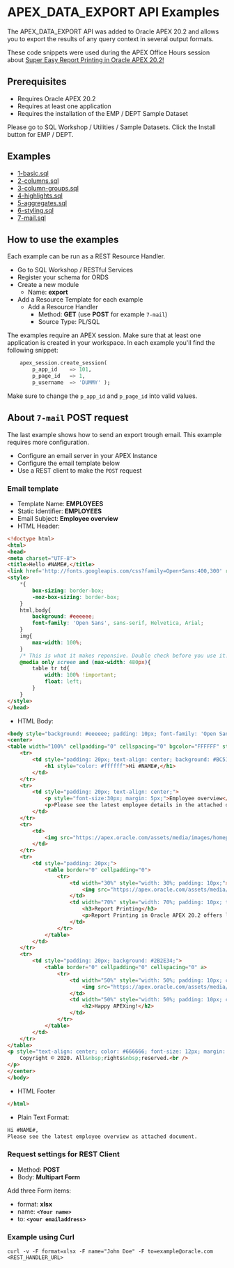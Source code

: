 # APEX_DATA_EXPORT API Examples
The APEX_DATA_EXPORT API was added to Oracle APEX 20.2 and allows you to export the results of any query context in several output formats.

These code snippets were used during the APEX Office Hours session about [Super Easy Report Printing in Oracle APEX 20.2!](https://asktom.oracle.com/pls/apex/asktom.search?oh=10265)

## Prerequisites
- Requires Oracle APEX 20.2
- Requires at least one application
- Requires the installation of the EMP / DEPT Sample Dataset

Please go to SQL Workshop / Utilities / Sample Datasets. Click the Install button for EMP / DEPT.

## Examples
- [1-basic.sql](1-basic.sql)
- [2-columns.sql](2-columns.sql)
- [3-column-groups.sql](3-column-groups.sql)
- [4-highlights.sql](4-highlights.sql)
- [5-aggregates.sql](5-aggregates.sql)
- [6-styling.sql](6-styling.sql)
- [7-mail.sql](7-mail.sql)

## How to use the examples
Each example can be run as a REST Resource Handler.

- Go to SQL Workshop / RESTful Services
- Register your schema for ORDS
- Create a new module
    - Name: **export**
- Add a Resource Template for each example
    - Add a Resource Handler
        - Method: **GET** (use **POST** for example `7-mail`)
        - Source Type: PL/SQL

The examples require an APEX session. Make sure that at least one application is created in your workspace. In each example you'll find the following snippet:

```sql
    apex_session.create_session(
        p_app_id    => 101,
        p_page_id   => 1,
        p_username  => 'DUMMY' );
```

Make sure to change the `p_app_id` and `p_page_id` into valid values.

## About `7-mail` POST request
The last example shows how to send an export trough email. This example requires more configuration.

- Configure an email server in your APEX Instance
- Configure the email template below
- Use a REST client to make the `POST` request

### Email template
- Template Name: **EMPLOYEES**
- Static Identifier: **EMPLOYEES**
- Email Subject: **Employee overview**
- HTML Header:
```html
<!doctype html>
<html>
<head>
<meta charset="UTF-8">
<title>Hello #NAME#,</title>
<link href='http://fonts.googleapis.com/css?family=Open+Sans:400,300' rel='stylesheet' type='text/css'>
<style>
    *{
        box-sizing: border-box;
        -moz-box-sizing: border-box;
    }
    html,body{
        background: #eeeeee;
        font-family: 'Open Sans', sans-serif, Helvetica, Arial;
    }
    img{
        max-width: 100%;
    }
    /* This is what it makes reponsive. Double check before you use it! */
    @media only screen and (max-width: 480px){
        table tr td{
            width: 100% !important;
            float: left;
        }
    }
</style>
</head>
```
- HTML Body:
```html
<body style="background: #eeeeee; padding: 10px; font-family: 'Open Sans', sans-serif, Helvetica, Arial;">
<center>
<table width="100%" cellpadding="0" cellspacing="0" bgcolor="FFFFFF" style="background: #ffffff; max-width: 600px !important; margin: 0 auto; background: #ffffff;">
    <tr>
        <td style="padding: 20px; text-align: center; background: #BC513E;">
            <h1 style="color: #ffffff">Hi #NAME#,</h1>
        </td>
    </tr>
    <tr>
        <td style="padding: 20px; text-align: center;">
            <p style="font-size:30px; margin: 5px;">Employee overview</p>
            <p>Please see the latest employee details in the attached document.</p>
        </td>
    </tr>
    <tr>
        <td>
            <img src="https://apex.oracle.com/assets/media/images/homepage/apex-mountain-bg.jpg?v=1" />
        </td>
    </tr>
    <tr>
        <td style="padding: 20px;">
            <table border="0" cellpadding="0">
                <tr>
                    <td width="30%" style="width: 30%; padding: 10px;">
                        <img src="https://apex.oracle.com/assets/media/images/screenshots/whats-new-202/report-printing.png?v=1" />
                    </td>
                    <td width="70%" style="width: 70%; padding: 10px; text-align: left;">
                        <h3>Report Printing</h3>
                        <p>Report Printing in Oracle APEX 20.2 offers lots of options and possibilities.</p>
                    </td>
                </tr>
            </table>
        </td>
    </tr>
    <tr>
        <td style="padding: 20px; background: #2B2E34;">
            <table border="0" cellpadding="0" cellspacing="0" a>
                <tr>
                    <td width="50%" style="width: 50%; padding: 10px; color: #ffffff; text-align: left;" valign="top">
                        <img src="https://apex.oracle.com/assets/media/company-logos/oracle-white.png?v=1"></img>
                    </td>
                    <td width="50%" style="width: 50%; padding: 10px; color: #ffffff; text-align: left;" valign="top">
                        <h2>Happy APEXing!</h2>
                    </td>
                </tr>
            </table>
        </td>
    </tr>
</table>
<p style="text-align: center; color: #666666; font-size: 12px; margin: 10px 0;">
    Copyright © 2020. All&nbsp;rights&nbsp;reserved.<br />
</p>
</center>
</body>
```
- HTML Footer
```html
</html>
```
- Plain Text Format:
```txt
Hi #NAME#,
Please see the latest employee overview as attached document.
```

### Request settings for REST Client
- Method: **POST**
- Body: **Multipart Form**

Add three Form items:
- format: **xlsx**
- name: **`<Your name>`**
- to: **`<your emailaddress>`**

### Example using Curl
```
curl -v -F format=xlsx -F name="John Doe" -F to=example@oracle.com <REST_HANDLER_URL>
